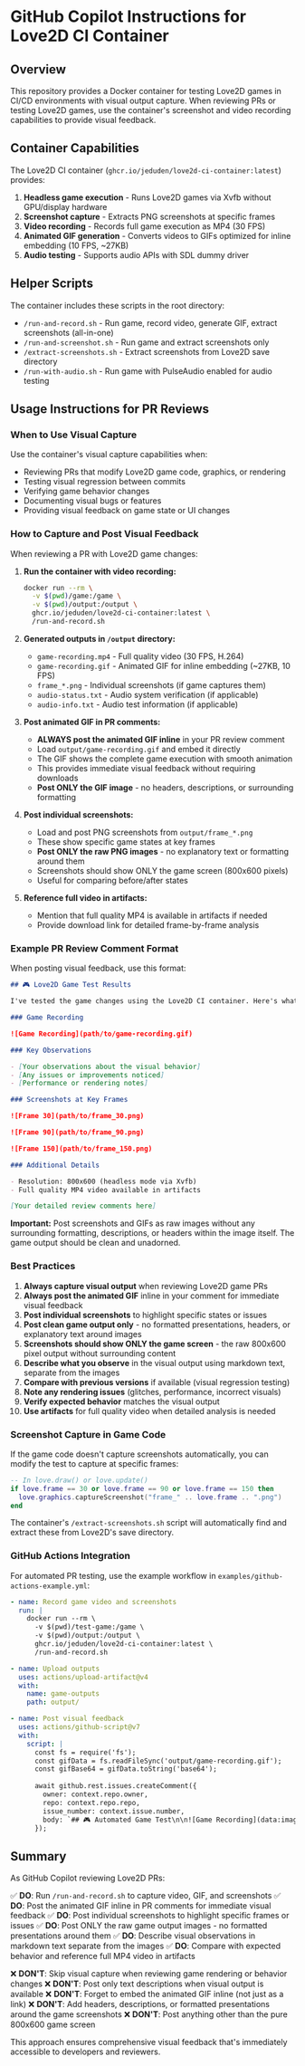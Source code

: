 # GitHub Copilot Instructions for Love2D CI Container

## Overview

This repository provides a Docker container for testing Love2D games in CI/CD environments with visual output capture. When reviewing PRs or testing Love2D games, use the container's screenshot and video recording capabilities to provide visual feedback.

## Container Capabilities

The Love2D CI container (`ghcr.io/jeduden/love2d-ci-container:latest`) provides:

1. **Headless game execution** - Runs Love2D games via Xvfb without GPU/display hardware
2. **Screenshot capture** - Extracts PNG screenshots at specific frames
3. **Video recording** - Records full game execution as MP4 (30 FPS)
4. **Animated GIF generation** - Converts videos to GIFs optimized for inline embedding (10 FPS, ~27KB)
5. **Audio testing** - Supports audio APIs with SDL dummy driver

## Helper Scripts

The container includes these scripts in the root directory:

- `/run-and-record.sh` - Run game, record video, generate GIF, extract screenshots (all-in-one)
- `/run-and-screenshot.sh` - Run game and extract screenshots only
- `/extract-screenshots.sh` - Extract screenshots from Love2D save directory
- `/run-with-audio.sh` - Run game with PulseAudio enabled for audio testing

## Usage Instructions for PR Reviews

### When to Use Visual Capture

Use the container's visual capture capabilities when:

- Reviewing PRs that modify Love2D game code, graphics, or rendering
- Testing visual regression between commits
- Verifying game behavior changes
- Documenting visual bugs or features
- Providing visual feedback on game state or UI changes

### How to Capture and Post Visual Feedback

When reviewing a PR with Love2D game changes:

1. **Run the container with video recording:**
   ```bash
   docker run --rm \
     -v $(pwd)/game:/game \
     -v $(pwd)/output:/output \
     ghcr.io/jeduden/love2d-ci-container:latest \
     /run-and-record.sh
   ```

2. **Generated outputs in `/output` directory:**
   - `game-recording.mp4` - Full quality video (30 FPS, H.264)
   - `game-recording.gif` - Animated GIF for inline embedding (~27KB, 10 FPS)
   - `frame_*.png` - Individual screenshots (if game captures them)
   - `audio-status.txt` - Audio system verification (if applicable)
   - `audio-info.txt` - Audio test information (if applicable)

3. **Post animated GIF in PR comments:**
   - **ALWAYS post the animated GIF inline** in your PR review comment
   - Load `output/game-recording.gif` and embed it directly
   - The GIF shows the complete game execution with smooth animation
   - This provides immediate visual feedback without requiring downloads
   - **Post ONLY the GIF image** - no headers, descriptions, or surrounding formatting

4. **Post individual screenshots:**
   - Load and post PNG screenshots from `output/frame_*.png`
   - These show specific game states at key frames
   - **Post ONLY the raw PNG images** - no explanatory text or formatting around them
   - Screenshots should show ONLY the game screen (800x600 pixels)
   - Useful for comparing before/after states

5. **Reference full video in artifacts:**
   - Mention that full quality MP4 is available in artifacts if needed
   - Provide download link for detailed frame-by-frame analysis

### Example PR Review Comment Format

When posting visual feedback, use this format:

```markdown
## 🎮 Love2D Game Test Results

I've tested the game changes using the Love2D CI container. Here's what I observed:

### Game Recording

![Game Recording](path/to/game-recording.gif)

### Key Observations

- [Your observations about the visual behavior]
- [Any issues or improvements noticed]
- [Performance or rendering notes]

### Screenshots at Key Frames

![Frame 30](path/to/frame_30.png)

![Frame 90](path/to/frame_90.png)

![Frame 150](path/to/frame_150.png)

### Additional Details

- Resolution: 800x600 (headless mode via Xvfb)
- Full quality MP4 video available in artifacts

[Your detailed review comments here]
```

**Important:** Post screenshots and GIFs as raw images without any surrounding formatting, descriptions, or headers within the image itself. The game output should be clean and unadorned.

### Best Practices

1. **Always capture visual output** when reviewing Love2D game PRs
2. **Always post the animated GIF** inline in your comment for immediate visual feedback
3. **Post individual screenshots** to highlight specific states or issues
4. **Post clean game output only** - no formatted presentations, headers, or explanatory text around images
5. **Screenshots should show ONLY the game screen** - the raw 800x600 pixel output without surrounding content
6. **Describe what you observe** in the visual output using markdown text, separate from the images
7. **Compare with previous versions** if available (visual regression testing)
8. **Note any rendering issues** (glitches, performance, incorrect visuals)
9. **Verify expected behavior** matches the visual output
10. **Use artifacts** for full quality video when detailed analysis is needed

### Screenshot Capture in Game Code

If the game code doesn't capture screenshots automatically, you can modify the test to capture at specific frames:

```lua
-- In love.draw() or love.update()
if love.frame == 30 or love.frame == 90 or love.frame == 150 then
  love.graphics.captureScreenshot("frame_" .. love.frame .. ".png")
end
```

The container's `/extract-screenshots.sh` script will automatically find and extract these from Love2D's save directory.

### GitHub Actions Integration

For automated PR testing, use the example workflow in `examples/github-actions-example.yml`:

```yaml
- name: Record game video and screenshots
  run: |
    docker run --rm \
      -v $(pwd)/test-game:/game \
      -v $(pwd)/output:/output \
      ghcr.io/jeduden/love2d-ci-container:latest \
      /run-and-record.sh

- name: Upload outputs
  uses: actions/upload-artifact@v4
  with:
    name: game-outputs
    path: output/

- name: Post visual feedback
  uses: actions/github-script@v7
  with:
    script: |
      const fs = require('fs');
      const gifData = fs.readFileSync('output/game-recording.gif');
      const gifBase64 = gifData.toString('base64');
      
      await github.rest.issues.createComment({
        owner: context.repo.owner,
        repo: context.repo.repo,
        issue_number: context.issue.number,
        body: `## 🎮 Automated Game Test\n\n![Game Recording](data:image/gif;base64,${gifBase64})\n\nFull results available in artifacts.`
      });
```

## Summary

As GitHub Copilot reviewing Love2D PRs:

✅ **DO**: Run `/run-and-record.sh` to capture video, GIF, and screenshots
✅ **DO**: Post the animated GIF inline in PR comments for immediate visual feedback
✅ **DO**: Post individual screenshots to highlight specific frames or issues
✅ **DO**: Post ONLY the raw game output images - no formatted presentations around them
✅ **DO**: Describe visual observations in markdown text separate from the images
✅ **DO**: Compare with expected behavior and reference full MP4 video in artifacts

❌ **DON'T**: Skip visual capture when reviewing game rendering or behavior changes
❌ **DON'T**: Post only text descriptions when visual output is available
❌ **DON'T**: Forget to embed the animated GIF inline (not just as a link)
❌ **DON'T**: Add headers, descriptions, or formatted presentations around the game screenshots
❌ **DON'T**: Post anything other than the pure 800x600 game screen

This approach ensures comprehensive visual feedback that's immediately accessible to developers and reviewers.
